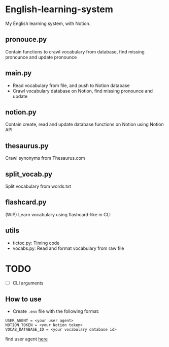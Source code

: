 # English-learning-system
My English learning system, with Notion.

## pronouce.py
Contain functions to crawl vocabulary from database, find missing pronounce and update pronounce

## main.py
- Read vocabulary from file, and push to Notion database
- Crawl vocabulary database on Notion, find missing pronounce and update

## notion.py
Contain create, read and update database functions on Notion using Notion API

## thesaurus.py
Crawl synonyms from Thesaurus.com

## split_vocab.py
Split vocabulary from words.txt 

## flashcard.py
(WIP) Learn vocabulary using flashcard-like in CLI

## utils
- tictoc.py: Timing code
- vocabs.py: Read and format vocabulary from raw file

# TODO
- [ ] CLI arguments

## How to use
- Create `.env` file with the following format:
```
USER_AGENT = <your user agent>
NOTION_TOKEN = <your Notion token>
VOCAB_DATABASE_ID = <your vocabulary database id>
```
find user agent [here](https://www.google.com/search?q=find+user+agent)